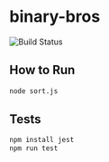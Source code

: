 # binary-bros

![Build Status](https://github.com/duong-jason/binary-bros/workflows/Unit%20Tests/badge.svg)

## How to Run
```bash
node sort.js
```
## Tests
```bash
npm install jest
npm run test
```

